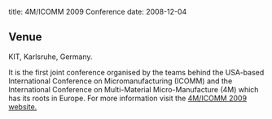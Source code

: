 title: 4M/ICOMM 2009 Conference
date: 2008-12-04 

## Venue

KIT, Karlsruhe, Germany.

It is the first joint conference organised by the teams behind the USA-based International Conference on Micromanufacturing (ICOMM) and the International Conference on Multi-Material Micro-Manufacture (4M) which has its roots in Europe.
For more information visit the <a href="/conference/2009"> 4M/ICOMM 2009 website.</a>